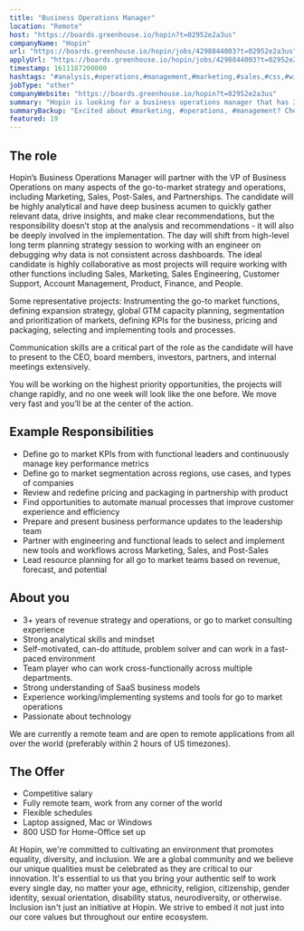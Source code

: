 ```yaml
---
title: "Business Operations Manager"
location: "Remote"
host: "https://boards.greenhouse.io/hopin?t=02952e2a3us"
companyName: "Hopin"
url: "https://boards.greenhouse.io/hopin/jobs/4298844003?t=02952e2a3us"
applyUrl: "https://boards.greenhouse.io/hopin/jobs/4298844003?t=02952e2a3us#app"
timestamp: 1611187200000
hashtags: "#analysis,#operations,#management,#marketing,#sales,#css,#windows,#finance"
jobType: "other"
companyWebsite: "https://boards.greenhouse.io/hopin?t=02952e2a3us"
summary: "Hopin is looking for a business operations manager that has 3+ years of revenue strategy and operations, or go to market consulting experience."
summaryBackup: "Excited about #marketing, #operations, #management? Check out this job post!"
featured: 19
---
```


## The role

Hopin’s Business Operations Manager will partner with the VP of Business Operations on many aspects of the go-to-market strategy and operations, including Marketing, Sales, Post-Sales, and Partnerships. The candidate will be highly analytical and have deep business acumen to quickly gather relevant data, drive insights, and make clear recommendations, but the responsibility doesn’t stop at the analysis and recommendations - it will also be deeply involved in the implementation. The day will shift from high-level long term planning strategy session to working with an engineer on debugging why data is not consistent across dashboards. The ideal candidate is highly collaborative as most projects will require working with other functions including Sales, Marketing, Sales Engineering, Customer Support, Account Management, Product, Finance, and People.

Some representative projects: Instrumenting the go-to market functions, defining expansion strategy, global GTM capacity planning, segmentation and prioritization of markets, defining KPIs for the business, pricing and packaging, selecting and implementing tools and processes.

Communication skills are a critical part of the role as the candidate will have to present to the CEO, board members, investors, partners, and internal meetings extensively.

You will be working on the highest priority opportunities, the projects will change rapidly, and no one week will look like the one before. We move very fast and you’ll be at the center of the action.

## Example Responsibilities

*   Define go to market KPIs from with functional leaders and continuously manage key performance metrics
*   Define go to market segmentation across regions, use cases, and types of companies
*   Review and redefine pricing and packaging in partnership with product
*   Find opportunities to automate manual processes that improve customer experience and efficiency
*   Prepare and present business performance updates to the leadership team
*   Partner with engineering and functional leads to select and implement new tools and workflows across Marketing, Sales, and Post-Sales
*   Lead resource planning for all go to market teams based on revenue, forecast, and potential

## About you

*   3+ years of revenue strategy and operations, or go to market consulting experience
*   Strong analytical skills and mindset
*   Self-motivated, can-do attitude, problem solver and can work in a fast-paced environment
*   Team player who can work cross-functionally across multiple departments.
*   Strong understanding of SaaS business models
*   Experience working/implementing systems and tools for go to market operations
*   Passionate about technology

We are currently a remote team and are open to remote applications from all over the world (preferably within 2 hours of US timezones).

## The Offer 

*   Competitive salary
*   Fully remote team, work from any corner of the world
*   Flexible schedules
*   Laptop assigned, Mac or Windows 
*   800 USD for Home-Office set up

At Hopin, we're committed to cultivating an environment that promotes equality, diversity, and inclusion. We are a global community and we believe our unique qualities must be celebrated as they are critical to our innovation. It's essential to us that you bring your authentic self to work every single day, no matter your age, ethnicity, religion, citizenship, gender identity, sexual orientation, disability status, neurodiversity, or otherwise. Inclusion isn't just an initiative at Hopin. We strive to embed it not just into our core values but throughout our entire ecosystem.
